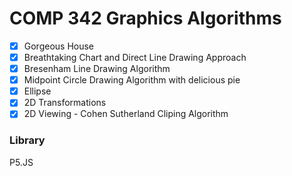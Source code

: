 # COMP 342 Graphics Algorithms

- [x] Gorgeous House
- [x] Breathtaking Chart and Direct Line Drawing Approach
- [x] Bresenham Line Drawing Algorithm
- [x] Midpoint Circle Drawing Algorithm with delicious pie
- [x] Ellipse
- [x] 2D Transformations
- [x] 2D Viewing - Cohen Sutherland Cliping Algorithm

### Library

P5.JS